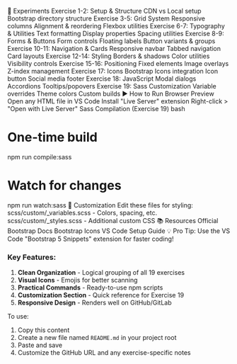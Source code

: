 🧪 Experiments
Exercise 1-2: Setup & Structure
CDN vs Local setup
Bootstrap directory structure
Exercise 3-5: Grid System
Responsive columns
Alignment & reordering
Flexbox utilities
Exercise 6-7: Typography & Utilities
Text formatting
Display properties
Spacing utilities
Exercise 8-9: Forms & Buttons
Form controls
Floating labels
Button variants & groups
Exercise 10-11: Navigation & Cards
Responsive navbar
Tabbed navigation
Card layouts
Exercise 12-14: Styling
Borders & shadows
Color utilities
Visibility controls
Exercise 15-16: Positioning
Fixed elements
Image overlays
Z-index management
Exercise 17: Icons
Bootstrap Icons integration
Icon button
Social media footer
Exercise 18: JavaScript
Modal dialogs
Accordions
Tooltips/popovers
Exercise 19: Sass Customization
Variable overrides
Theme colors
Custom builds
▶️ How to Run
Browser Preview
Open any HTML file in VS Code
Install "Live Server" extension
Right-click > "Open with Live Server"
Sass Compilation (Exercise 19)
bash
# One-time build
npm run compile:sass
# Watch for changes
npm run watch:sass
🎨 Customization
Edit these files for styling:
scss/custom/_variables.scss - Colors, spacing, etc.
scss/custom/_styles.scss - Additional custom CSS
📚 Resources
Official Bootstrap Docs
Bootstrap Icons
VS Code Setup Guide
💡 Pro Tip: Use the VS Code "Bootstrap 5 Snippets" extension for faster coding!

### Key Features:
1. **Clean Organization** - Logical grouping of all 19 exercises
2. **Visual Icons** - Emojis for better scanning
3. **Practical Commands** - Ready-to-use npm scripts
4. **Customization Section** - Quick reference for Exercise 19
5. **Responsive Design** - Renders well on GitHub/GitLab

To use:
1. Copy this content
2. Create a new file named `README.md` in your project root
3. Paste and save
4. Customize the GitHub URL and any exercise-specific notes
